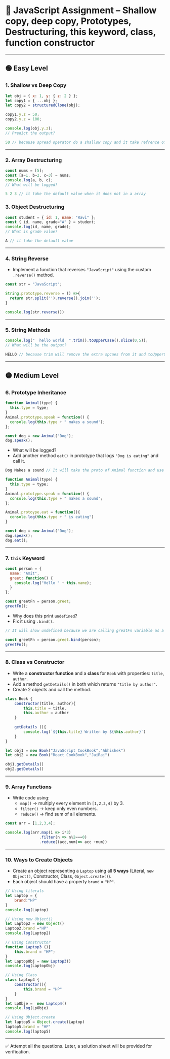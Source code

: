 # 📝 JavaScript Assignment – Shallow copy, deep copy, Prototypes, Destructuring, this keyword, class, function constructor 

---

## 🟢 Easy Level

### 1. Shallow vs Deep Copy
```js
let obj = { x: 1, y: { z: 2 } };
let copy1 = { ...obj };
let copy2 = structuredClone(obj);

copy1.y.z = 50;
copy2.y.z = 100;

console.log(obj.y.z); 
// Predict the output?
```
```js
50 // because spread operator do a shallow copy and it take refrence of inner object and change in obj1 will refelect to the original one.
```

---

### 2. Array Destructuring
```js
const nums = [5];
const [a=1, b=2, c=3] = nums;
console.log(a, b, c); 
// What will be logged?
```
```js
5 2 3 // it take the default value when it does not in a array
```



### 3. Object Destructuring
```js
const student = { id: 1, name: "Ravi" };
const { id, name, grade="A" } = student;
console.log(id, name, grade);
// What is grade value?
```
```js
A // it take the default value
```

---

### 4. String Reverse
- Implement a function that reverses `"JavaScript"` using the custom `.reverse()` method.  
```js
const str = "JavaScript";

String.prototype.reverse = () =>{
  return str.split('').reverse().join('');
}

console.log(str.reverse())

```


---

### 5. String Methods
```js
console.log("  hello world  ".trim().toUpperCase().slice(0,5));
// What will be the output?
```

```js
HELLO // because trim will remove the extra spcaes from it and toUpperCase will convert it into uppercase
```

---

## 🟡 Medium Level  

### 6. Prototype Inheritance
```js
function Animal(type) {
  this.type = type;
}
Animal.prototype.speak = function() {
  console.log(this.type + " makes a sound");
};

const dog = new Animal("Dog");
dog.speak();
```

- What will be logged?  
- Add another method `eat()` in prototype that logs `"Dog is eating"` and call it.  

```js
Dog Makes a sound // It will take the proto of Animal function and use in it

function Animal(type) {
  this.type = type;
}
Animal.prototype.speak = function() {
  console.log(this.type + " makes a sound";
};

Animal.protoype.eat = function(){
  console.log(this.type + " is eating")
}

const dog = new Animal("Dog");
dog.speak();
dog.eat();
```

---

### 7. `this` Keyword
```js
const person = {
  name: "Amit",
  greet: function() {
    console.log("Hello " + this.name);
  }
};

const greetFn = person.greet;
greetFn(); 
```

- Why does this print `undefined`?  
- Fix it using `.bind()`.  

```js
// It will show undefined because we are calling greatFn variable as a function it does not take this.name in it scope for fixing it we have to use a bind method.

const greetFn = person.greet.bind(person);
greetFn();
```

---

### 8. Class vs Constructor
- Write a **constructor function** and a **class** for `Book` with properties: `title`, `author`.  
- Add a method `getDetails()` in both which returns `"title by author"`.  
- Create 2 objects and call the method.  
```js
class Book {
    constructor(title, author){
        this.title = title,
        this.author = author
    }
    
    getDetails (){
        console.log(`${this.title} Written by ${this.author}`)
    }
}

let obj1 = new Book("JavaScript CookBook","Abhishek")
let obj2 = new Book("React CookBook","JaiRaj")

obj1.getDetails()
obj2.getDetails()
```

---

### 9. Array Functions
- Write code using:
  - `map()` → multiply every element in `[1,2,3,4]` by 3.  
  - `filter()` → keep only even numbers.  
  - `reduce()` → find sum of all elements. 
```js
const arr = [1,2,3,4];

console.log(arr.map(i => i*3)
               .filter(n => n%2===0)
               .reduce((acc,num)=> acc +num))
``` 

---

### 10. Ways to Create Objects
- Create an object representing a `Laptop` using all **5 ways** (Literal, `new Object()`, Constructor, Class, `Object.create()`).  
- Each object should have a property `brand` = `"HP"`. 

```js
// Using literals
let Laptop = {
    brand:"HP"
}
console.log(Laptop)

// Using new Object()
let Laptop2 = new Object()
Laptop2.brand ="HP"
console.log(Laptop2)

// Using Constructor
function Laptop3 (){
    this.brand = "HP";
}
let LaptopObj = new Laptop3()
console.log(LaptopObj)

// Using Class
class Laptop4 {
    constructor(){
        this.brand = "HP"
    }
}
let LpObje =  new Laptop4()
console.log(LpObje)

// Using Object.create
let laptop5 = Object.create(Laptop)
laptop5.brand = "HP"
console.log(laptop5)
```

---

✅ Attempt all the questions. Later, a solution sheet will be provided for verification.  